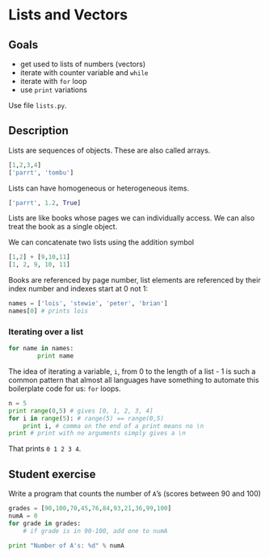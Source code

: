 # Lists and Vectors

## Goals

* get used to lists of numbers (vectors)
* iterate with counter variable and `while`
* iterate with `for` loop
* use `print` variations

Use file `lists.py`.

## Description

Lists are sequences of objects. These are also called arrays.

```python
[1,2,3,4]
['parrt', 'tombu']
```

Lists can have homogeneous or heterogeneous items.

```python
['parrt', 1.2, True]
```

Lists are like books whose pages we can individually access. We can also treat the book as a single object.

We can concatenate two lists using the addition symbol

```python
[1,2] + [9,10,11]
[1, 2, 9, 10, 11]
```

Books are referenced by page number, list elements are referenced by their index number and indexes start at 0 not 1:

```python
names = ['lois', 'stewie', 'peter', 'brian']
names[0] # prints lois
```

### Iterating over a list

```python
for name in names:
        print name
```

The idea of iterating a variable, `i`, from 0 to the length of a list - 1 is such a common pattern that almost all languages have something to automate this boilerplate code for us: `for` loops.

```python
n = 5
print range(0,5) # gives [0, 1, 2, 3, 4]
for i in range(5): # range(5) == range(0,5)
    print i, # comma on the end of a print means no \n
print # print with no arguments simply gives a \n
```

That prints `0 1 2 3 4`.

## Student exercise

Write a program that counts the number of `A`’s (scores between 90 and 100)

```python
grades = [90,100,70,45,76,84,93,21,36,99,100]
numA = 0
for grade in grades:
	# if grade is in 90-100, add one to numA

print "Number of A's: %d" % numA
```

